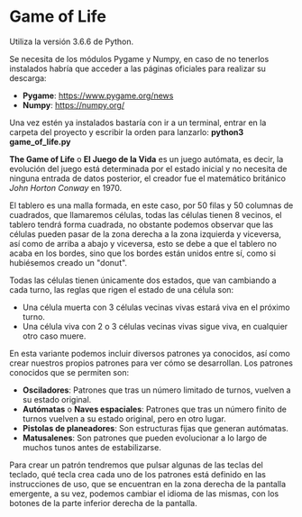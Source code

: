 # Game of Life

Utiliza la versión 3.6.6 de Python.

Se necesita de los módulos Pygame y Numpy, en caso de no tenerlos instalados habría que acceder a las páginas oficiales para realizar su descarga:

- **Pygame**: https://www.pygame.org/news
- **Numpy**: https://numpy.org/

Una vez estén ya instalados bastaría con ir a un terminal, entrar en la carpeta del proyecto y escribir la orden para lanzarlo: **python3 game_of_life.py**

**The Game of Life** o **El Juego de la Vida** es un juego autómata, es decir, la evolución del juego está determinada por el estado inicial y no necesita de ninguna entrada de datos posterior, el creador fue el matemático británico *John Horton Conway* en 1970.

El tablero es una malla formada, en este caso, por 50 filas y 50 columnas de cuadrados, que llamaremos células, todas las células tienen 8 vecinos, el tablero tendrá forma cuadrada, no obstante podemos observar que las células pueden pasar de la zona derecha a la zona izquierda y viceversa, así como de arriba a abajo y viceversa, esto se debe a que el tablero no acaba en los bordes, sino que los bordes están unidos entre sí, como si hubiésemos creado un "donut".

Todas las células tienen únicamente dos estados, que van cambiando a cada turno, las reglas que rigen el estado de una célula son:

- Una célula muerta con 3 células vecinas vivas estará viva en el próximo turno.
- Una célula viva con 2 o 3 células vecinas vivas sigue viva, en cualquier otro caso muere.

En esta variante podemos incluir diversos patrones ya conocidos, así como crear nuestros propios patrones para ver cómo se desarrollan. Los patrones conocidos que se permiten son:

- **Osciladores**: Patrones que tras un número limitado de turnos, vuelven a su estado original.
- **Autómatas** o **Naves espaciales**: Patrones que tras un número finito de turnos vuelven a su estado original, pero en otro lugar.
- **Pistolas de planeadores**: Son estructuras fijas que generan autómatas.
- **Matusalenes**: Son patrones que pueden evolucionar a lo largo de muchos tunos antes de estabilizarse.

Para crear un patrón tendremos que pulsar algunas de las teclas del teclado, qué tecla crea cada uno de los patrones está definido en las instrucciones de uso, que se encuentran en la zona derecha de la pantalla emergente, a su vez, podemos cambiar el idioma de las mismas, con los botones de la parte inferior derecha de la pantalla.
